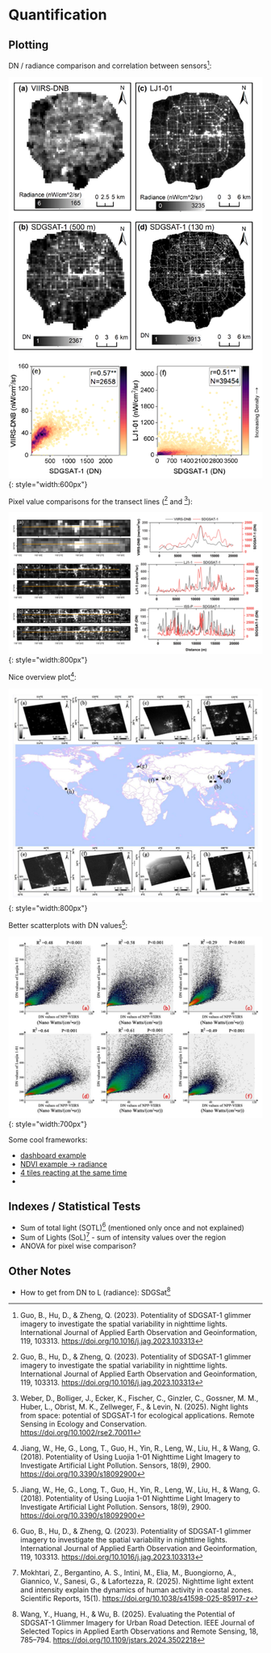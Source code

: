 # Quantification

## Plotting

DN / radiance comparison and correlation between sensors[^1]:

![spatial_comparison](../assets/images/spatial_patterns.png){: style="width:600px"}

Pixel value comparisons for the transect lines ([^1] and [^4]):

![pixel_lines](../assets/images/pixel_lines.png){: style="width:800px"}

Nice overview plot[^5]:

![overview](../assets/images/overview.png){: style="width:800px"}

Better scatterplots with DN values[^5]:

![overview](../assets/images/scatterplot.png){: style="width:700px"}

Some cool frameworks:

- [dashboard example](https://examples.holoviz.org/gallery/datashader_dashboard/datashader_dashboard.html)
- [NDVI example -> radiance](https://examples.holoviz.org/gallery/heat_and_trees/heat_and_trees.html)
- [4 tiles reacting at the same time](https://examples.holoviz.org/gallery/landsat/landsat.html)
- 

## Indexes / Statistical Tests

- Sum of total light (SOTL)[^1] (mentioned only once and not explained)
- Sum of Lights (SoL)[^2] - sum of intensity values over the region
- ANOVA for pixel wise comparison?

## Other Notes

- How to get from DN to L (radiance): SDGSat[^3]

[^1]: Guo, B., Hu, D., & Zheng, Q. (2023). Potentiality of SDGSAT-1 glimmer imagery to investigate the spatial variability in nighttime lights. International Journal of Applied Earth Observation and Geoinformation, 119, 103313. https://doi.org/10.1016/j.jag.2023.103313
[^2]: Mokhtari, Z., Bergantino, A. S., Intini, M., Elia, M., Buongiorno, A., Giannico, V., Sanesi, G., & Lafortezza, R. (2025). Nighttime light extent and intensity explain the dynamics of human activity in coastal zones. Scientific Reports, 15(1). https://doi.org/10.1038/s41598-025-85917-z
[^3]: Wang, Y., Huang, H., & Wu, B. (2025). Evaluating the Potential of SDGSAT-1 Glimmer Imagery for Urban Road Detection. IEEE Journal of Selected Topics in Applied Earth Observations and Remote Sensing, 18, 785–794. https://doi.org/10.1109/jstars.2024.3502218
[^4]: Weber, D., Bolliger, J., Ecker, K., Fischer, C., Ginzler, C., Gossner, M. M., Huber, L., Obrist, M. K., Zellweger, F., & Levin, N. (2025). Night lights from space: potential of <scp>SDGSAT</scp>‐1 for ecological applications. Remote Sensing in Ecology and Conservation. https://doi.org/10.1002/rse2.70011
[^5]: Jiang, W., He, G., Long, T., Guo, H., Yin, R., Leng, W., Liu, H., & Wang, G. (2018). Potentiality of Using Luojia 1-01 Nighttime Light Imagery to Investigate Artificial Light Pollution. Sensors, 18(9), 2900. https://doi.org/10.3390/s18092900
